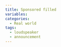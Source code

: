 ```yaml
---
title: Sponsored filled
variables:
categories:
  - Real world
tags:
  - loudspeaker
  - announcement
---
```

